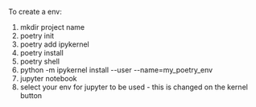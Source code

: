 To create a env:
1. mkdir project name
2. poetry init
3. poetry add ipykernel
4. poetry install
5. poetry shell
6. python -m ipykernel install --user --name=my_poetry_env
7. jupyter notebook
8. select your env for jupyter to be used - this is changed on the kernel button
